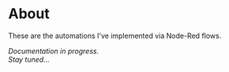 # About

These are the automations I've implemented via Node-Red flows.

*Documentation in progress.*  
*Stay tuned...*
